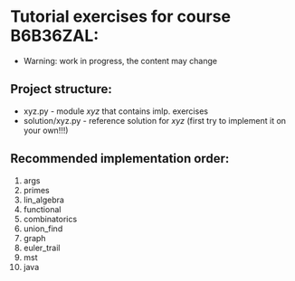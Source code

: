 Tutorial exercises for course B6B36ZAL:
=======================================

* Warning: work in progress, the content may change

Project structure:
------------------
* xyz.py - module *xyz* that contains imlp. exercises
* solution/xyz.py - reference solution for *xyz* (first try to implement it on your own!!!)

Recommended implementation order:
---------------------------------
1. args
2. primes
3. lin_algebra
4. functional
5. combinatorics
6. union_find
7. graph
8. euler_trail
9. mst
10. java
